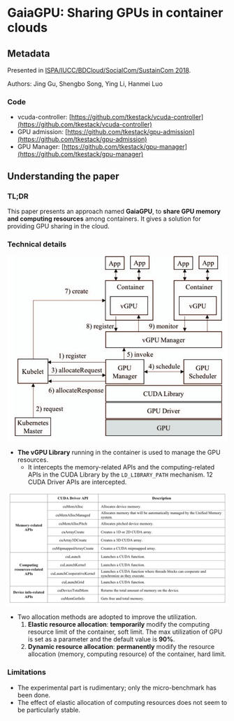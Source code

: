 # GaiaGPU: Sharing GPUs in container clouds

## Metadata

Presented in [ISPA/IUCC/BDCloud/SocialCom/SustainCom 2018](https://ieeexplore.ieee.org/document/8672318/).

Authors: Jing Gu, Shengbo Song, Ying Li, Hanmei Luo

### Code

* vcuda-controller: [https://github.com/tkestack/vcuda-controller](https://github.com/tkestack/vcuda-controller)
* GPU admission: [https://github.com/tkestack/gpu-admission](https://github.com/tkestack/gpu-admission)
* GPU Manager: [https://github.com/tkestack/gpu-manager](https://github.com/tkestack/gpu-manager)

## Understanding the paper

### TL;DR

This paper presents an approach named **GaiaGPU**, to **share GPU memory and computing resources** among containers. It gives a solution for providing GPU sharing in the cloud.

### Technical details

![The architecture of GaiaGPU](../../../Conference/ISPA-IUCC-BDCloud-SocialCom-SustainCom-2018/gaiagpu-architecture.png)

* **The vGPU Library** running in the container is used to manage the GPU resources.
  * It intercepts the memory-related APIs and the computing-related APIs in the CUDA Library by the `LD_LIBRARY_PATH` mechanism. 12 CUDA Driver APIs are intercepted.

![The intercepted CUDA Driver APIs](../../../Conference/ISPA-IUCC-BDCloud-SocialCom-SustainCom-2018/gaiagpu-intercepted-cuda-driver-apis.png)

* Two allocation methods are adopted to improve the utilization.
  1. **Elastic resource allocation**: **temporarily** modify the computing resource limit of the container, soft limit. The max utilization of GPU is set as a parameter and the default value is **90%**.
  2. **Dynamic resource allocation**: **permanently** modify the resource allocation (memory, computing resource) of the container, hard limit.

### Limitations

* The experimental part is rudimentary; only the micro-benchmark has been done.
* The effect of elastic allocation of computing resources does not seem to be particularly stable.
